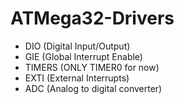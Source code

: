 # ATMega32-Drivers
- DIO    (Digital Input/Output)
- GIE    (Global Interrupt Enable)
- TIMERS (ONLY TIMER0 for now)
- EXTI   (External Interrupts)
- ADC    (Analog to digital converter)

